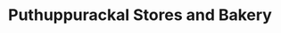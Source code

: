 ---
title: "Puthuppurackal Stores and Bakery"
url: /pallippad/puthuppurackal-stores-and-bakery/
shop: Bäckerei
---